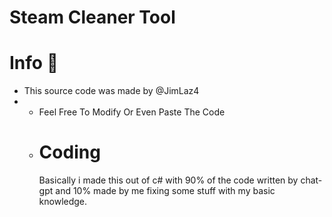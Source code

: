# Steam Cleaner Tool

# Info 📝
<ul><li>This source code was made by @JimLaz4</li><li>
<ul><li>Feel Free To Modify Or Even Paste The Code</li><li>
 
# Coding
 Basically i made this out of c# with 90% of the code written by chat-gpt and 10% made by me fixing some stuff with my basic knowledge.







